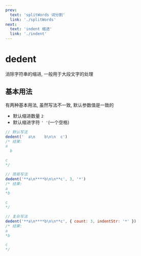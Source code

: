 ```yaml
---
prev:
  text: 'splitWords 词分割'
  link: './splitWords'
next:
  text: 'indent 缩进'
  link: './indent'
---
```


# dedent

<VersionTag version="0.3.1" />

消除字符串的缩进, 一般用于大段文字的处理

## 基本用法

有两种基本用法, 虽然写法不一致, 默认参数值是一致的

- 默认缩进数量 `2`
- 默认缩进字符 `' '`(一个空格)

```js
// 默认写法
dedent('  a\n    b\n\n  c')
/* 结果:
a
  b

c
*/

// 简易写法
dedent('**a\n****b\n\n**c', 3, '*')
/* 结果:
a
*b

c
*/

// 复杂写法
dedent('**a\n****b\n\n**c', { count: 3, indentStr: '*' })
/* 结果:
a
*b

c
*/
```
